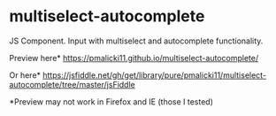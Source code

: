 # multiselect-autocomplete
JS Component. Input with multiselect and autocomplete functionality.

Preview here*
https://pmalicki11.github.io/multiselect-autocomplete/

Or here*
https://jsfiddle.net/gh/get/library/pure/pmalicki11/multiselect-autocomplete/tree/master/jsFiddle

*Preview may not work in Firefox and IE (those I tested)